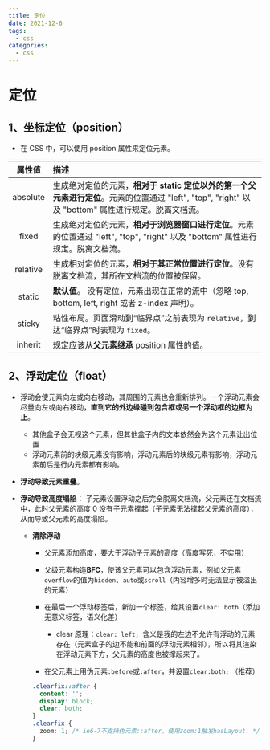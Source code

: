 ```yaml
---
title: 定位
date: 2021-12-6
tags:
  - css
categories:
  - css
---
```


# 定位

## 1、坐标定位（position）

- 在 CSS 中，可以使用 position 属性来定位元素。

|  属性值  | 描述                                                                                                                                                 |
| :------: | :--------------------------------------------------------------------------------------------------------------------------------------------------- |
| absolute | 生成绝对定位的元素，**相对于 static 定位以外的第一个父元素进行定位**。元素的位置通过 "left", "top", "right" 以及 "bottom" 属性进行规定。脱离文档流。 |
|  fixed   | 生成绝对定位的元素，**相对于浏览器窗口进行定位**。元素的位置通过 "left", "top", "right" 以及 "bottom" 属性进行规定。脱离文档流。                     |
| relative | 生成相对定位的元素，**相对于其正常位置进行定位**。没有脱离文档流，其所在文档流的位置被保留。                                                         |
|  static  | **默认值**。 没有定位，元素出现在正常的流中（忽略 top, bottom, left, right 或者 z-index 声明）。                                                     |
|  sticky  | 粘性布局。页面滑动到“临界点”之前表现为 `relative`，到达“临界点”时表现为 `fixed`。                                                                    |
| inherit  | 规定应该从**父元素继承** position 属性的值。                                                                                                         |

## 2、浮动定位（float）

- 浮动会使元素向左或向右移动，其周围的元素也会重新排列。一个浮动元素会尽量向左或向右移动，**直到它的外边缘碰到包含框或另一个浮动框的边框为止**。

  - 其他盒子会无视这个元素，但其他盒子内的文本依然会为这个元素让出位置
  - 浮动元素前的块级元素没有影响，浮动元素后的块级元素有影响，浮动元素前后是行内元素都有影响。

- **浮动导致元素重叠**。

- **浮动导致高度塌陷**： 子元素设置浮动之后完全脱离文档流，父元素还在文档流中，此时父元素的高度 0 没有子元素撑起（子元素无法撑起父元素的高度），从而导致父元素的高度塌陷。

  - **清除浮动**

    - 父元素添加高度，要大于浮动子元素的高度（高度写死，不实用）
    - 父级元素构造**BFC**，使该父元素可以包含浮动元素，例如父元素`overflow`的值为`hidden`、`auto`或`scroll`（内容增多时无法显示被溢出的元素）
    - 在最后一个浮动标签后，新加一个标签，给其设置`clear: both`（添加无意义标签，语义化差）

      - clear 原理：`clear: left; `含义是我的左边不允许有浮动的元素存在（元素盒子的边不能和前面的浮动元素相邻），所以将其渲染在浮动元素下方，父元素的高度也被撑起来了。

    - 在父元素上用伪元素`:before`或`:after`，并设置`clear:both;` （推荐）

    ```css
    .clearfix::after {
      content: '';
      display: block;
      clear: both;
    }
    .clearfix {
      zoom: 1; /* ie6-7不支持伪元素::after，使用zoom:1触发hasLayout. */
    }
    ```
